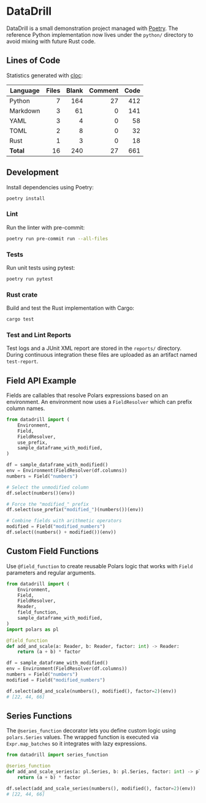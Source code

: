 # DataDrill

DataDrill is a small demonstration project managed with [Poetry](https://python-poetry.org/).
The reference Python implementation now lives under the `python/` directory to
avoid mixing with future Rust code.

## Lines of Code

Statistics generated with [cloc](https://github.com/AlDanial/cloc):

| Language | Files | Blank | Comment | Code |
|----------|------:|------:|--------:|-----:|
| Python   | 7 | 164 | 27 | 412 |
| Markdown | 3 | 61 | 0 | 141 |
| YAML     | 3 | 4 | 0 | 58 |
| TOML     | 2 | 8 | 0 | 32 |
| Rust     | 1 | 3 | 0 | 18 |
| **Total** | 16 | 240 | 27 | 661 |

## Development

Install dependencies using Poetry:

```bash
poetry install
```

### Lint

Run the linter with pre-commit:

```bash
poetry run pre-commit run --all-files
```

### Tests

Run unit tests using pytest:

```bash
poetry run pytest
```

### Rust crate

Build and test the Rust implementation with Cargo:

```bash
cargo test
```

### Test and Lint Reports

Test logs and a JUnit XML report are stored in the `reports/` directory.
During continuous integration these files are uploaded as an artifact named
`test-report`.


## Field API Example

Fields are callables that resolve Polars expressions based on an environment.
An environment now uses a `FieldResolver` which can prefix column names.

```python
from datadrill import (
    Environment,
    Field,
    FieldResolver,
    use_prefix,
    sample_dataframe_with_modified,
)

df = sample_dataframe_with_modified()
env = Environment(FieldResolver(df.columns))
numbers = Field("numbers")

# Select the unmodified column
df.select(numbers()(env))

# Force the "modified_" prefix
df.select(use_prefix("modified_")(numbers())(env))

# Combine fields with arithmetic operators
modified = Field("modified_numbers")
df.select((numbers() + modified())(env))
```

## Custom Field Functions

Use ``@field_function`` to create reusable Polars logic that works with
``Field`` parameters and regular arguments.

```python
from datadrill import (
    Environment,
    Field,
    FieldResolver,
    Reader,
    field_function,
    sample_dataframe_with_modified,
)
import polars as pl

@field_function
def add_and_scale(a: Reader, b: Reader, factor: int) -> Reader:
    return (a + b) * factor

df = sample_dataframe_with_modified()
env = Environment(FieldResolver(df.columns))
numbers = Field("numbers")
modified = Field("modified_numbers")

df.select(add_and_scale(numbers(), modified(), factor=2)(env))
# [22, 44, 66]
```

## Series Functions

The ``@series_function`` decorator lets you define custom logic using
``polars.Series`` values. The wrapped function is executed via
``Expr.map_batches`` so it integrates with lazy expressions.

```python
from datadrill import series_function

@series_function
def add_and_scale_series(a: pl.Series, b: pl.Series, factor: int) -> pl.Series:
    return (a + b) * factor

df.select(add_and_scale_series(numbers(), modified(), factor=2)(env))
# [22, 44, 66]
```
